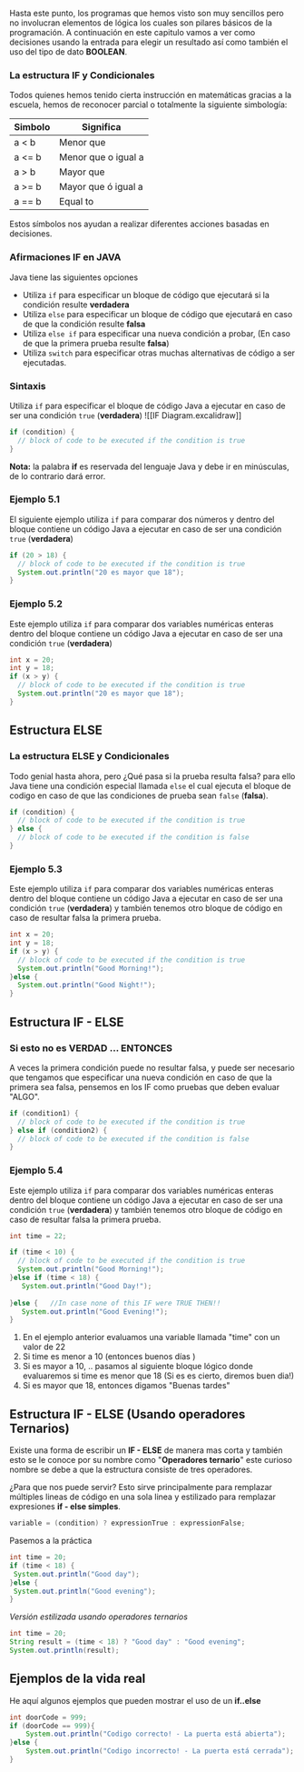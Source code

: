 Hasta este punto, los programas que hemos visto son muy sencillos pero no involucran elementos de lógica los cuales son pilares básicos de la programación. A continuación en este capitulo vamos a ver como decisiones usando la entrada para elegir un resultado así como también el uso del tipo de dato **BOOLEAN**.
### La estructura IF y Condicionales
Todos quienes hemos tenido cierta instrucción en matemáticas gracias a la escuela, hemos de reconocer parcial o totalmente la siguiente simbología:

| Simbolo | Significa           |
| ------- | ------------------- |
| a < b   | Menor que           |
| a <= b  | Menor que o igual a |
| a > b   | Mayor que           |
| a >= b  | Mayor que ó igual a |
| a == b  | Equal to            |
Estos símbolos nos ayudan a realizar diferentes acciones basadas en decisiones.

### Afirmaciones IF en JAVA
Java tiene las siguientes opciones

- Utiliza `if` para especificar un bloque de código que ejecutará si la condición resulte **verdadera**
- Utiliza `else` para especificar un bloque de código que ejecutará en caso de que la condición resulte **falsa**
- Utiliza `else if` para especificar una nueva condición a probar, (En caso de que la primera prueba resulte **falsa**)
- Utiliza `switch` para especificar otras muchas alternativas de código a ser ejecutadas.

### Sintaxis
 Utiliza `if` para especificar el bloque de código Java a ejecutar en caso de ser una condición `true` (**verdadera**)
 ![[IF Diagram.excalidraw]]
```java
if (condition) {
  // block of code to be executed if the condition is true
}
```

**Nota:** la palabra **if** es reservada del lenguaje Java y debe ir en minúsculas, de lo contrario dará error.


### Ejemplo 5.1 
 El siguiente ejemplo utiliza `if` para comparar dos números y  dentro del bloque contiene un código Java a ejecutar en caso de ser una condición `true` (**verdadera**)


```java
if (20 > 18) {
  // block of code to be executed if the condition is true
  System.out.println("20 es mayor que 18");
}
```

### Ejemplo 5.2 
 Este ejemplo utiliza `if` para comparar dos variables numéricas enteras  dentro del bloque contiene un código Java a ejecutar en caso de ser una condición `true` (**verdadera**)
```java
int x = 20;
int y = 18;
if (x > y) {
  // block of code to be executed if the condition is true
  System.out.println("20 es mayor que 18");
}
```


## Estructura ELSE
### La estructura ELSE y Condicionales
Todo genial hasta ahora, pero ¿Qué pasa si la prueba resulta falsa? para ello Java tiene una condición especial llamada `else`  el cual ejecuta el bloque de codigo en caso de que las condiciones de prueba sean  `false` (**falsa**).

```java
if (condition) {
  // block of code to be executed if the condition is true
} else {
  // block of code to be executed if the condition is false
} 
```

### Ejemplo 5.3 
 Este ejemplo utiliza `if` para comparar dos variables numéricas enteras dentro del bloque contiene un código Java a ejecutar en caso de ser una condición `true` (**verdadera**) y también tenemos otro bloque de código en caso de resultar falsa la primera prueba.
```java
int x = 20;
int y = 18;
if (x > y) {
  // block of code to be executed if the condition is true
  System.out.println("Good Morning!");
}else {
  System.out.println("Good Night!");
}
```

## Estructura IF - ELSE
### Si esto no es VERDAD ... ENTONCES
A veces la primera condición puede no resultar falsa, y puede ser necesario que tengamos que especificar una nueva condición en caso de que la primera sea falsa, pensemos en los IF como pruebas que deben evaluar "ALGO".

```java
if (condition1) {
  // block of code to be executed if the condition is true
} else if (condition2) {
  // block of code to be executed if the condition is false
} 
```

### Ejemplo 5.4 
 Este ejemplo utiliza `if` para comparar dos variables numéricas enteras dentro del bloque contiene un código Java a ejecutar en caso de ser una condición `true` (**verdadera**) y también tenemos otro bloque de código en caso de resultar falsa la primera prueba.
```java
int time = 22;

if (time < 10) {
  // block of code to be executed if the condition is true
  System.out.println("Good Morning!");
}else if (time < 18) {
   System.out.println("Good Day!");
  
}else {   //In case none of this IF were TRUE THEN!!
   System.out.println("Good Evening!");
}
```

1. En el ejemplo anterior evaluamos una variable llamada "time" con un valor de 22
2. Si time es menor a 10 (entonces buenos días )
3. Si es mayor a 10, .. pasamos al siguiente bloque lógico donde evaluaremos si time es menor que 18 (Si es es cierto, diremos buen dia!)
4. Si es mayor que 18, entonces digamos "Buenas tardes"

## Estructura IF - ELSE (Usando operadores Ternarios)

Existe una forma de escribir un **IF - ELSE** de manera mas corta y también esto se le conoce por su nombre como "**Operadores ternario**" este curioso nombre se debe a que la estructura consiste de tres operadores.

¿Para que nos puede servir? Esto sirve principalmente para remplazar múltiples lineas de código en una sola linea y estilizado para remplazar expresiones **if - else simples**.
```java
variable = (condition) ? expressionTrue : expressionFalse;
```

Pasemos a la práctica
```java
int time = 20;
if (time < 18) {
 System.out.println("Good day");
}else {
 System.out.println("Good evening");
}
```

*Versión estilizada usando operadores ternarios*
```java
int time = 20;
String result = (time < 18) ? "Good day" : "Good evening";
System.out.println(result);
```

## Ejemplos de la vida real

He aquí algunos ejemplos que pueden mostrar el uso de un **if..else** 
```java
int doorCode = 999;
if (doorCode == 999){
	System.out.println("Codigo correcto! - La puerta está abierta");
}else {
	System.out.println("Codigo incorrecto! - La puerta está cerrada");
}

```

